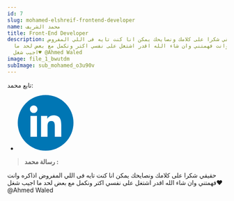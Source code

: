 ```yaml
---
id: 7
slug: mohamed-elshreif-frontend-developer
name: محمد الشريف
title: Front-End Developer
description: حقيقي شكرا على كلامك ونصايحك يمكن انا كنت تايه فى اللي المفروض
  اذاكره وانت فهمتني وان شاء الله اقدر اشتغل على نفسي اكتر ونكمل مع بعض لحد ما
  اجيب شغل♥️ @⁨Ahmed Waled⁩
image: file_1_bwutdm
subImage: sub_mohamed_o3u90v
---
```

<p style="margin: 0;">تابع محمد:</p>
<ul class="social-icon justify-content-center d-flex justify-content-lg-start"><li><a href="https://www.linkedin.com/in/mohamedelsharif/" target="_blank" rel="nofollow noopener noreferrer" aria-label="linkedIn" data-v-43922166=""><svg id="linkedIn" enable-background="new 0 0 128 128" height="128px" version="1.1" viewBox="0 0 128 128" width="128px" xml:space="preserve" xmlns="http://www.w3.org/2000/svg" xmlns:xlink="http://www.w3.org/1999/xlink" class="h-10 w-10" data-v-43922166=""><g><circle cx="64" cy="64" fill="#0076B4" r="64"></circle></g><g><path d="M44.119,95.934H29.184V47.93h14.935V95.934z M36.656,41.371c-4.792,0-8.656-3.876-8.656-8.653   c0-4.775,3.864-8.652,8.656-8.652c4.771,0,8.646,3.876,8.646,8.652C45.303,37.495,41.428,41.371,36.656,41.371z M100,95.934H85.081   V72.59c0-5.566-0.097-12.728-7.752-12.728c-7.765,0-8.948,6.065-8.948,12.33v23.742H53.479V47.93H67.78v6.562h0.204   c1.99-3.774,6.857-7.753,14.117-7.753c15.105,0,17.897,9.939,17.897,22.868L100,95.934L100,95.934z" fill="#FFFFFF"></path></g></svg></a></li></ul>

> **ر﻿سالة محمد :**

حقيقي شكرا على كلامك ونصايحك يمكن انا كنت تايه فى اللي المفروض اذاكره وانت فهمتني وان شاء الله اقدر اشتغل على نفسي اكتر ونكمل مع بعض لحد ما اجيب شغل♥️ @⁨Ahmed Waled⁩